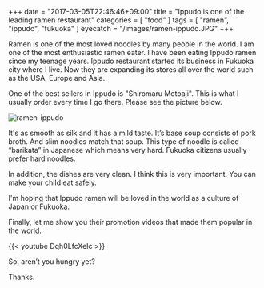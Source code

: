 +++
date = "2017-03-05T22:46:46+09:00"
title = "Ippudo is one of the leading ramen restaurant"
categories = [ "food" ]
tags = [ "ramen", "ippudo", "fukuoka" ]
eyecatch = "/images/ramen-ippudo.JPG"
+++

Ramen is one of the most loved noodles by many people in the world. I am one of the most enthusiastic ramen eater. I have been eating Ippudo ramen since my teenage years. Ippudo restaurant started its business in Fukuoka city where I live. Now they are expanding its stores all over the world such as the USA, Europe and Asia.

One of the best sellers in Ippudo is "Shiromaru Motoaji". This is what I usually order every time I go there. Please see the picture below.

![ramen-ippudo](/images/ramen-ippudo.JPG "ramen-ippudo")

It's as smooth as silk and it has a mild taste. It’s base soup consists of pork broth. And slim noodles match that soup. This type of noodle is called “barikata” in Japanese which means very hard. Fukuoka citizens usually prefer hard noodles.

In addition, the dishes are very clean. I think this is very important. You can make your child eat safely.

I'm hoping that Ippudo ramen will be loved in the world as a culture of Japan or Fukuoka.

Finally, let me show you their promotion videos that made them popular in the world.

{{< youtube Dqh0LfcXeIc >}}

So, aren’t you hungry yet?

Thanks.
